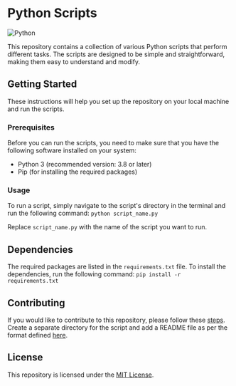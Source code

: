 # Python Scripts

![Python](https://img.shields.io/badge/Python-3-blue)

This repository contains a collection of various Python scripts that perform different tasks. The scripts are designed to be simple and straightforward, making them easy to understand and modify.

## Getting Started

These instructions will help you set up the repository on your local machine and run the scripts.

### Prerequisites

Before you can run the scripts, you need to make sure that you have the following software installed on your system:

- Python 3 (recommended version: 3.8 or later)
- Pip (for installing the required packages)

### Usage

To run a script, simply navigate to the script's directory in the terminal and run the following command:
`python script_name.py`

Replace `script_name.py` with the name of the script you want to run.

## Dependencies

The required packages are listed in the `requirements.txt` file. To install the dependencies, run the following command:
`pip install -r requirements.txt`

## Contributing

If you would like to contribute to this repository, please follow these [steps](CONTRIBUTING.md).
Create a separate directory for the script and add a README file as per the format defined [here](SCRIPT_README.md).

## License

This repository is licensed under the [MIT License](LICENSE).
